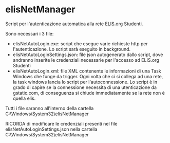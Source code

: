 # elisNetManager

Script per l'autenticazione automatica alla rete ELIS.org Studenti.

Sono necessari i 3 file:
- elisNetAutoLogin.exe: script che esegue varie richieste http per l'autenticazione. Lo script sarà eseguito in background.
- elisNetAutoLoginSettings.json: file json autogenerato dallo script, dove andranno inserite le credenziali necessarie per l'accesso ad ELIS.org Studenti
- elisNetAutoLogin.xml: file XML contenente le informazioni di una Task Windows che funge da trigger. Ogni volta che ci si collega ad una rete, la task windows lancia lo script per l'autoconnessione. Lo script è in grado di capire se la connessione necessita di una utenticazione da gstatic.com, di conseguenza si chiude immediatamente se la rete non è quella elis.

Tutti i file saranno all'interno della cartella C:\Windows\System32\elisNetManager

RICORDA di modificare le credenziali presenti nel file elisNetAutoLoginSettings.json nella cartella C:\Windows\System32\elisNetManager
